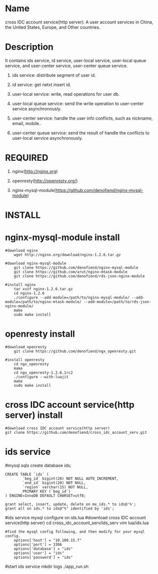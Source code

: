 Name
=================

cross IDC account service(http server): A user account services in China, the United States, Europe, and Other countries.


Description
=================

It contains ids service, id service, user-local service, user-local queue service, and user-center service, user-center queue service.

1. ids service: distribute segment of user id.

2. id service: get netxt insert id.

3. user-local service: write, read operations for user db.

4. user-local queue service: send the write operation to user-center service asynchronously.

5. user-center service: handle the user info conflicts, such as nickname, email, mobile..

6. user-center queue service: send the result of handle the conflicts to user-local service asynchronously.



REQUIRED
=================

1. nginx(http://nginx.org)

2. openresty(http://openresty.org/)

3. nginx-mysql-module(https://github.com/denofiend/nginx-mysql-module)



INSTALL
=================

nginx-mysql-module install
=================

	#download nginx
  		wget http://nginx.org/download/nginx-1.2.6.tar.gz

	#download nginx-mysql-module 
  		git clone https://github.com/denofiend/nginx-mysql-module
  		git clone https://github.com/arut/nginx-mtask-module
  		git clone https://github.com/denofiend/rds-json-nginx-module

	#install nginx
  		tar xvzf nginx-1.2.6.tar.gz
		cd nginx-1.2.6
		./configure --add-module=/path/to/nginx-mysql-module/ --add-module=/path/to/nginx-mtask-module/ --add-module=/path/to/rds-json-nginx-module/
		make
		sudo make install
 

openresty install
=================

	#download openresty
		git clone https://github.com/denofiend/ngx_openresty.git

	#install openresty
  		cd ngx_openresty
  		make
  		cd ngx_openresty-1.2.6.1rc2
  		./configure --with-luajit
  		make
  		sudo make install


cross IDC account service(http server) install
=================
	#download cross IDC account service(http server)
	git clone https://github.com/denofiend/cross_idc_account_serv.git

	
ids service 
=======

#mysql sqls
	create database ids;

	CREATE TABLE `ids` (
			`beg_id` bigint(20) NOT NULL AUTO_INCREMENT,
			`end_id` bigint(20) NOT NULL,
			`region` varchar(15) NOT NULL,
			PRIMARY KEY (`beg_id`)
	) ENGINE=InnoDB DEFAULT CHARSET=utf8;
	
	grant select, insert, update, delete on mx_ids.* to ids@'%';
	grant all on ids.* to ids@"%" identified by 'ids';

#ids service mysql configure on ids.lua 
	#download cross IDC account service(http server)
	cd cross_idc_account_serv/ids_serv
	vim lua/ids.lua

	#find the mysql config following, and then modify for your mysql config.  
		options['host'] = "10.100.15.7"
		options['port'] = 3306
		options['database'] = "ids"
		options['user'] = "ids"
		options['password'] = "ids"

#start ids service
	mkdir logs
	./app_run.sh




